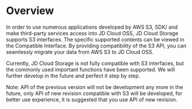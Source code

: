 # Overview

In order to use numerous applications developed by AWS S3, SDK/ and make third-party services access into JD Cloud OSS, JD Cloud Storage supports S3 interfaces. The specific supported contents can be viewed in the Compatible Interface. By providing compatibility of the S3 API, you can seamlessly migrate your data from AWS S3 to JD Cloud OSS.

Currently, JD Cloud Storage is not fully compatible with S3 interfaces, but the commonly used important functions have been supported. We will further develop in the future and perfect it step by step.

Note: API of the previous version will not be development any more in the future, only API of new revision compatible with S3 will be developed, for better use experience, it is suggested that you use API of new revision.
